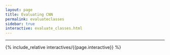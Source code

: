 ```yaml
---
layout: page
title: Evaluating CNN
permalink: evaluateclasses
sidebar: true
interactive: evaluate_classes.html
---
```

---


<!-- The below line includes the interactive figure. Do not change! -->

{% include_relative interactives/{{page.interactive}} %}



